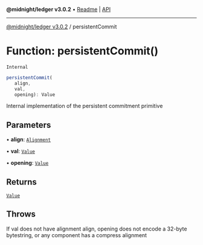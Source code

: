 **@midnight/ledger v3.0.2** • [Readme](../README.md) \| [API](../globals.md)

***

[@midnight/ledger v3.0.2](../README.md) / persistentCommit

# Function: persistentCommit()

`Internal`

```ts
persistentCommit(
   align, 
   val, 
   opening): Value
```

Internal implementation of the persistent commitment primitive

## Parameters

• **align**: [`Alignment`](../type-aliases/Alignment.md)

• **val**: [`Value`](../type-aliases/Value.md)

• **opening**: [`Value`](../type-aliases/Value.md)

## Returns

[`Value`](../type-aliases/Value.md)

## Throws

If val does not have alignment align,
opening does not encode a 32-byte bytestring, or any component has a
compress alignment
